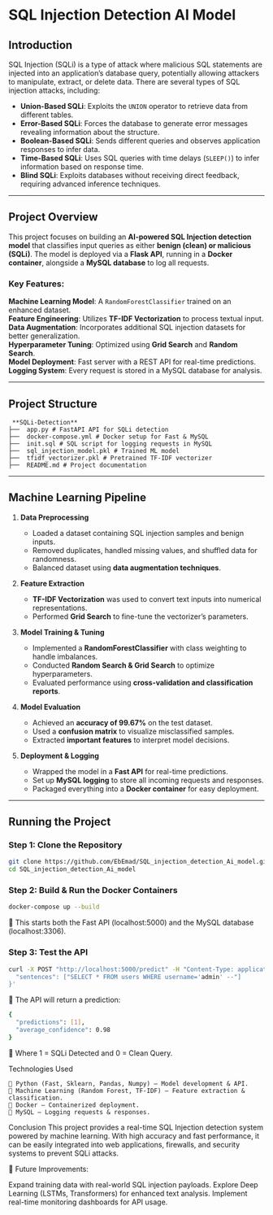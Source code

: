 # SQL Injection Detection AI Model  

##  Introduction  
SQL Injection (SQLi) is a type of attack where malicious SQL statements are injected into an application’s database query, potentially allowing attackers to manipulate, extract, or delete data. There are several types of SQL injection attacks, including:  

- **Union-Based SQLi**: Exploits the `UNION` operator to retrieve data from different tables.  
- **Error-Based SQLi**: Forces the database to generate error messages revealing information about the structure.  
- **Boolean-Based SQLi**: Sends different queries and observes application responses to infer data.  
- **Time-Based SQLi**: Uses SQL queries with time delays (`SLEEP()`) to infer information based on response time.  
- **Blind SQLi**: Exploits databases without receiving direct feedback, requiring advanced inference techniques.  

---

##  Project Overview  
This project focuses on building an **AI-powered SQL Injection detection model** that classifies input queries as either **benign (clean) or malicious (SQLi)**. The model is deployed via a **Flask API**, running in a **Docker container**, alongside a **MySQL database** to log all requests.  

### **Key Features:**  
 **Machine Learning Model**: A `RandomForestClassifier` trained on an enhanced dataset.  
 **Feature Engineering**: Utilizes **TF-IDF Vectorization** to process textual input.  
 **Data Augmentation**: Incorporates additional SQL injection datasets for better generalization.  
 **Hyperparameter Tuning**: Optimized using **Grid Search** and **Random Search**.  
 **Model Deployment**: Fast server with a REST API for real-time predictions.  
 **Logging System**: Every request is stored in a MySQL database for analysis.  

---

##  Project Structure  
```
 **SQLi-Detection**  
├──  app.py # FastAPI API for SQLi detection
├──  docker-compose.yml # Docker setup for Fast & MySQL
├──  init.sql # SQL script for logging requests in MySQL
├──  sql_injection_model.pkl # Trained ML model
├──  tfidf_vectorizer.pkl # Pretrained TF-IDF vectorizer
├──  README.md # Project documentation
```
---

## Machine Learning Pipeline  

1. **Data Preprocessing**  
   - Loaded a dataset containing SQL injection samples and benign inputs.  
   - Removed duplicates, handled missing values, and shuffled data for randomness.  
   - Balanced dataset using **data augmentation techniques**.  

2. **Feature Extraction**  
   - **TF-IDF Vectorization** was used to convert text inputs into numerical representations.  
   - Performed **Grid Search** to fine-tune the vectorizer’s parameters.  

3. **Model Training & Tuning**  
   - Implemented a **RandomForestClassifier** with class weighting to handle imbalances.  
   - Conducted **Random Search & Grid Search** to optimize hyperparameters.  
   - Evaluated performance using **cross-validation and classification reports**.  

4. **Model Evaluation**  
   - Achieved an **accuracy of 99.67%** on the test dataset.  
   - Used a **confusion matrix** to visualize misclassified samples.  
   - Extracted **important features** to interpret model decisions.  

5. **Deployment & Logging**  
   - Wrapped the model in a **Fast API** for real-time predictions.  
   - Set up **MySQL logging** to store all incoming requests and responses.  
   - Packaged everything into a **Docker container** for easy deployment.  

---

##  Running the Project  

### **Step 1: Clone the Repository**  
```bash
git clone https://github.com/EbEmad/SQL_injection_detection_Ai_model.git
cd SQL_injection_detection_Ai_model

```
### **Step 2: Build & Run the Docker Containers**  
```bash
docker-compose up --build
```
🔹 This starts both the Fast API (localhost:5000) and the MySQL database (localhost:3306).

### **Step 3: Test the API**
```bash
curl -X POST "http://localhost:5000/predict" -H "Content-Type: application/json" -d '{
  "sentences": ["SELECT * FROM users WHERE username='admin' --"]
}'
```
🔹 The API will return a prediction:
```bash
{
  "predictions": [1],  
  "average_confidence": 0.98  
}
```
🔹 Where 1 = SQLi Detected and 0 = Clean Query.


 Technologies Used
```
🔹 Python (Fast, Sklearn, Pandas, Numpy) – Model development & API.
🔹 Machine Learning (Random Forest, TF-IDF) – Feature extraction & classification.
🔹 Docker – Containerized deployment.
🔹 MySQL – Logging requests & responses.
```
 Conclusion
This project provides a real-time SQL Injection detection system powered by machine learning. With high accuracy and fast performance, it can be easily integrated into web applications, firewalls, and security systems to prevent SQLi attacks.

🔹 Future Improvements:

Expand training data with real-world SQL injection payloads.
Explore Deep Learning (LSTMs, Transformers) for enhanced text analysis.
Implement real-time monitoring dashboards for API usage.

